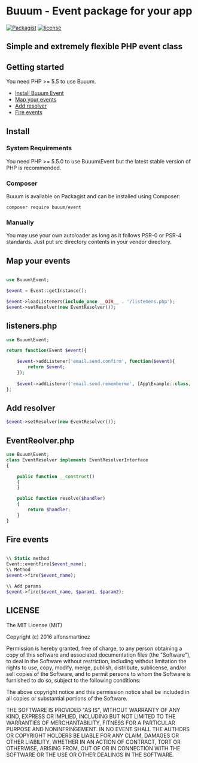 Buuum - Event package for your app
=======================================

[![Packagist](https://poser.pugx.org/buuum/phevent/v/stable)](https://packagist.org/packages/buuum/phevent)
[![license](https://img.shields.io/github/license/mashape/apistatus.svg?maxAge=2592000)](#license)

## Simple and extremely flexible PHP event class

## Getting started

You need PHP >= 5.5 to use Buuum.

- [Install Buuum Event](#install)
- [Map your events](#map-your-events)
- [Add resolver](#add-resolver)
- [Fire events](#fire-events)

## Install

### System Requirements

You need PHP >= 5.5.0 to use Buuum\Event but the latest stable version of PHP is recommended.

### Composer

Buuum is available on Packagist and can be installed using Composer:

```
composer require buuum/event
```

### Manually

You may use your own autoloader as long as it follows PSR-0 or PSR-4 standards. Just put src directory contents in your vendor directory.

## Map your events

```php

use Buuum\Event;

$event = Event::getInstance();

$event->loadListeners(include_once __DIR__ . '/listeners.php');
$event->setResolver(new EventResolver());

```

## listeners.php

```php
use Buuum\Event;

return function(Event $event){

    $event->addListener('email.send.confirm', function($event){
        return $event;
    });
    
    $event->addListener('email.send.rememberme', [App\Example::class, 'sendremember']);
};
```

## Add resolver
```php
$event->setResolver(new EventResolver());
```

## EventReolver.php
```php
use Buuum\Event;
class EventResolver implements EventResolverInterface
{

    public function __construct()
    {
    }

    public function resolve($handler)
    {
        return $handler;
    }
}
```

## Fire events
```php

\\ Static method
Event::eventFire($event_name);
\\ Method
$event->fire($event_name);

\\ Add params
$event->fire($event_name, $param1, $param2);

```


## LICENSE

The MIT License (MIT)

Copyright (c) 2016 alfonsmartinez

Permission is hereby granted, free of charge, to any person obtaining a copy of this software and associated documentation files (the "Software"), to deal in the Software without restriction, including without limitation the rights to use, copy, modify, merge, publish, distribute, sublicense, and/or sell copies of the Software, and to permit persons to whom the Software is furnished to do so, subject to the following conditions:

The above copyright notice and this permission notice shall be included in all copies or substantial portions of the Software.

THE SOFTWARE IS PROVIDED "AS IS", WITHOUT WARRANTY OF ANY KIND, EXPRESS OR IMPLIED, INCLUDING BUT NOT LIMITED TO THE WARRANTIES OF MERCHANTABILITY, FITNESS FOR A PARTICULAR PURPOSE AND NONINFRINGEMENT. IN NO EVENT SHALL THE AUTHORS OR COPYRIGHT HOLDERS BE LIABLE FOR ANY CLAIM, DAMAGES OR OTHER LIABILITY, WHETHER IN AN ACTION OF CONTRACT, TORT OR OTHERWISE, ARISING FROM, OUT OF OR IN CONNECTION WITH THE SOFTWARE OR THE USE OR OTHER DEALINGS IN THE SOFTWARE.